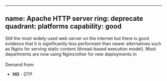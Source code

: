  ---
   name: Apache HTTP server
   ring: deprecate
   quadrant: platforms
   capability: good
 ---
Still the most widely used web server on the internet but there is good evidence that it is significantly less performant than newer alternatives such as Nginx for serving static content (thread-based execution model). Most departments are now using Nginx/other for new deployments.\n<br/><br/>Demand from: <ul><li><strong>HO</strong> - DTP</li></ul>